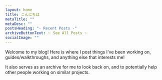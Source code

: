 ```yaml
---
layout: home
title: こんにちは
metaTitle: ""
metaDesc: ""
postsHeading: "- Recent Posts -"
archiveButtonText: ✨ See All Posts ✨
socialImage: ""
---
```

Welcome to my blog! Here is where I post things I've been working on, guides/walkthroughs, and anything else that interests me! 

It also serves as an archive for me to look back on, and to potentially help other people working on similar projects.